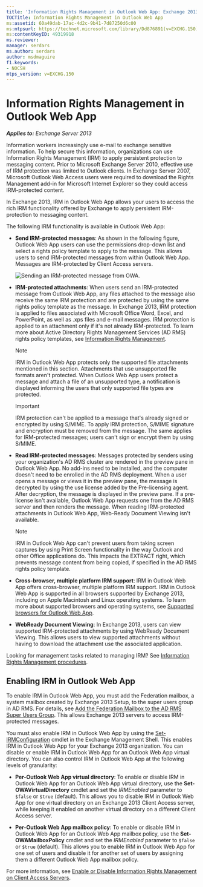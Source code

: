 ```yaml
---
title: 'Information Rights Management in Outlook Web App: Exchange 2013 Help'
TOCTitle: Information Rights Management in Outlook Web App
ms:assetid: 60a49dab-17ac-4d2c-9b41-7d87250d6c00
ms:mtpsurl: https://technet.microsoft.com/library/Dd876891(v=EXCHG.150)
ms:contentKeyID: 49319918
ms.reviewer: 
manager: serdars
ms.author: serdars
author: msdmaguire
f1.keywords:
- NOCSH
mtps_version: v=EXCHG.150
---
```


# Information Rights Management in Outlook Web App

_**Applies to:** Exchange Server 2013_

Information workers increasingly use e-mail to exchange sensitive information. To help secure this information, organizations can use Information Rights Management (IRM) to apply persistent protection to messaging content. Prior to Microsoft Exchange Server 2010, effective use of IRM protection was limited to Outlook clients. In Exchange Server 2007, Microsoft Outlook Web Access users were required to download the Rights Management add-in for Microsoft Internet Explorer so they could access IRM-protected content.

In Exchange 2013, IRM in Outlook Web App allows your users to access the rich IRM functionality offered by Exchange to apply persistent IRM-protection to messaging content.

The following IRM functionality is available in Outlook Web App:

- **Send IRM-protected messages**: As shown in the following figure, Outlook Web App users can use the permissions drop-down list and select a rights policy template to apply to the message. This allows users to send IRM-protected messages from within Outlook Web App. Messages are IRM-protected by Client Access servers.

  ![Sending an IRM-protected message from OWA.](images/Dd876891.fa8cabb5-c049-46dc-8b29-9d9957dbfd3e(EXCHG.150).gif "Sending an IRM-protected message from OWA")

- **IRM-protected attachments**: When users send an IRM-protected message from Outlook Web App, any files attached to the message also receive the same IRM protection and are protected by using the same rights policy template as the message. In Exchange 2013, IRM protection is applied to files associated with Microsoft Office Word, Excel, and PowerPoint, as well as .xps files and e-mail messages. IRM protection is applied to an attachment only if it's not already IRM-protected. To learn more about Active Directory Rights Management Services (AD RMS) rights policy templates, see [Information Rights Management](information-rights-management-exchange-2013-help.md).

  > [!NOTE]
  > IRM in Outlook Web App protects only the supported file attachments mentioned in this section. Attachments that use unsupported file formats aren't protected. When Outlook Web App users protect a message and attach a file of an unsupported type, a notification is displayed informing the users that only supported file types are protected.

  > [!IMPORTANT]
  > IRM protection can't be applied to a message that's already signed or encrypted by using S/MIME. To apply IRM protection, S/MIME signature and encryption must be removed from the message. The same applies for IRM-protected messages; users can't sign or encrypt them by using S/MIME.

- **Read IRM-protected messages**: Messages protected by senders using your organization's AD RMS cluster are rendered in the preview pane in Outlook Web App. No add-ins need to be installed, and the computer doesn't need to be enrolled in the AD RMS deployment. When a user opens a message or views it in the preview pane, the message is decrypted by using the use license added by the Pre-licensing agent. After decryption, the message is displayed in the preview pane. If a pre-license isn't available, Outlook Web App requests one from the AD RMS server and then renders the message. When reading IRM-protected attachments in Outlook Web App, Web-Ready Document Viewing isn't available.

  > [!NOTE]
  > IRM in Outlook Web App can't prevent users from taking screen captures by using Print Screen functionality in the way Outlook and other Office applications do. This impacts the EXTRACT right, which prevents message content from being copied, if specified in the AD&nbsp;RMS rights policy template.

- **Cross-browser, multiple platform IRM support**: IRM in Outlook Web App offers cross-browser, multiple platform IRM support. IRM in Outlook Web App is supported in all browsers supported by Exchange 2013, including on Apple Macintosh and Linux operating systems. To learn more about supported browsers and operating systems, see [Supported browsers for Outlook Web App](https://support.microsoft.com/office/c89774d6-0722-4c93-a547-ef45e693e006).

- **WebReady Document Viewing**: In Exchange 2013, users can view supported IRM-protected attachments by using WebReady Document Viewing. This allows users to view supported attachments without having to download the attachment use the associated application.

Looking for management tasks related to managing IRM? See [Information Rights Management procedures](information-rights-management-procedures-exchange-2013-help.md).

## Enabling IRM in Outlook Web App

To enable IRM in Outlook Web App, you must add the Federation mailbox, a system mailbox created by Exchange 2013 Setup, to the super users group in AD RMS. For details, see [Add the Federation Mailbox to the AD RMS Super Users Group](add-the-federation-mailbox-to-the-ad-rms-super-users-group-exchange-2013-help.md). This allows Exchange 2013 servers to access IRM-protected messages.

You must also enable IRM in Outlook Web App by using the [Set-IRMConfiguration](/powershell/module/exchange/Set-IRMConfiguration) cmdlet in the Exchange Management Shell. This enables IRM in Outlook Web App for your Exchange 2013 organization. You can disable or enable IRM in Outlook Web App for an Outlook Web App virtual directory. You can also control IRM in Outlook Web App at the following levels of granularity:

- **Per-Outlook Web App virtual directory**: To enable or disable IRM in Outlook Web App for an Outlook Web App virtual directory, use the **Set-OWAVirtualDirectory** cmdlet and set the *IRMEnabled* parameter to `$false` or `$true` (default). This allows you to disable IRM in Outlook Web App for one virtual directory on an Exchange 2013 Client Access server, while keeping it enabled on another virtual directory on a different Client Access server.

- **Per-Outlook Web App mailbox policy**: To enable or disable IRM in Outlook Web App for an Outlook Web App mailbox policy, use the **Set-OWAMailboxPolicy** cmdlet and set the *IRMEnabled* parameter to `$false` or `$true` (default). This allows you to enable IRM in Outlook Web App for one set of users and disable it for another set of users by assigning them a different Outlook Web App mailbox policy.
 
For more information, see [Enable or Disable Information Rights Management on Client Access Servers](enable-or-disable-information-rights-management-on-client-access-servers-exchange-2013-help.md).